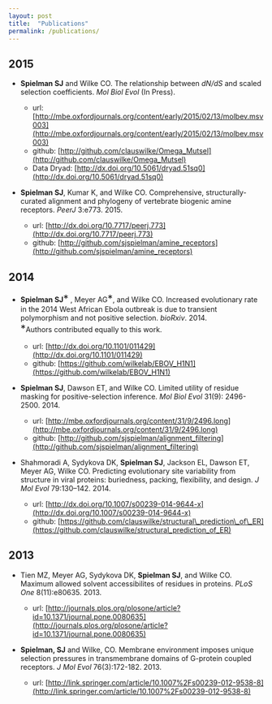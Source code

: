 ```yaml
---
layout: post
title:  "Publications"
permalink: /publications/
---
```



## 2015

+ **Spielman SJ** and Wilke CO. The relationship between *dN/dS* and scaled selection coefficients. *Mol Biol Evol* (In Press).
  + url: [http://mbe.oxfordjournals.org/content/early/2015/02/13/molbev.msv003](http://mbe.oxfordjournals.org/content/early/2015/02/13/molbev.msv003)
  + github: [http://github.com/clauswilke/Omega_Mutsel](http://github.com/clauswilke/Omega_Mutsel)
  + Data Dryad: [http://dx.doi.org/10.5061/dryad.51sq0](http://dx.doi.org/10.5061/dryad.51sq0)


+ **Spielman SJ**, Kumar K, and Wilke CO. Comprehensive, structurally-curated alignment and phylogeny of vertebrate biogenic amine receptors. *PeerJ* 3:e773. 2015.
  + url: [http://dx.doi.org/10.7717/peerj.773](http://dx.doi.org/10.7717/peerj.773)
  + github: [http://github.com/sjspielman/amine_receptors](http://github.com/sjspielman/amine_receptors)



## 2014

+ **Spielman SJ**<big><big>\*</big></big> , Meyer AG<big><big>\*</big></big>, and Wilke CO. Increased evolutionary rate in the 2014 West African Ebola outbreak is due to transient polymorphism and not positive selection. *bioRxiv*. 2014.
<br><big><big>\*</big></big>Authors contributed equally to this work.
  + url: [http://dx.doi.org/10.1101/011429](http://dx.doi.org/10.1101/011429)
  + github: [https://github.com/wilkelab/EBOV_H1N1](https://github.com/wilkelab/EBOV_H1N1)


+ **Spielman SJ**, Dawson ET, and Wilke CO. Limited utility of residue masking for positive-selection inference. *Mol Biol Evol* 31(9): 2496-2500. 2014.
  + url: [http://mbe.oxfordjournals.org/content/31/9/2496.long](http://mbe.oxfordjournals.org/content/31/9/2496.long)
  + github: [http://github.com/sjspielman/alignment_filtering](http://github.com/sjspielman/alignment_filtering)


+ Shahmoradi A, Sydykova DK, **Spielman SJ**, Jackson EL, Dawson ET, Meyer AG, Wilke CO. Predicting evolutionary site variability from structure in viral proteins: buriedness, packing, flexibility, and design. *J Mol Evol* 79:130–142. 2014.
  + url: [http://dx.doi.org/10.1007/s00239-014-9644-x](http://dx.doi.org/10.1007/s00239-014-9644-x)
  + github: [https://github.com/clauswilke/structural\_prediction\_of\_ER](https://github.com/clauswilke/structural_prediction_of_ER)


## 2013

+ Tien MZ, Meyer AG, Sydykova DK, **Spielman SJ**, and Wilke CO. Maximum allowed solvent accessibilites of residues in proteins. *PLoS One* 8(11):e80635. 2013. 
  + url: [http://journals.plos.org/plosone/article?id=10.1371/journal.pone.0080635](http://journals.plos.org/plosone/article?id=10.1371/journal.pone.0080635)


+ **Spielman, SJ** and Wilke, CO. Membrane environment imposes unique selection pressures in transmembrane domains of G-protein coupled receptors. *J Mol Evol* 76(3):172-182. 2013.
  + url: [http://link.springer.com/article/10.1007%2Fs00239-012-9538-8](http://link.springer.com/article/10.1007%2Fs00239-012-9538-8)




